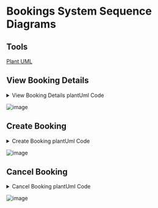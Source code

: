 # Bookings System Sequence Diagrams

## Tools

[Plant UML](https://plantuml.com/sequence-diagram)

## View Booking Details

<details>
<summary>
View Booking Details plantUml Code
</summary>

``` plantuml
@startuml
participant "__:Actor__" as actor
participant "__:System__" as system

title View Booking Details System Sequence Diagram

skinparam sequenceMessageAlign center
actor -> system : getBookings()
|||
system --> actor : bookings
|||
actor --> system : getBookingDetails(booking_id)
|||
system --> actor : booking details

@enduml
```

</details>

![image](https://github.com/DarkMed15/soen342-teamproject/blob/main/deliverables/assets/view_booking_details_system_sequence_diagram.png)

## Create Booking

<details>
<summary>
Create Booking plantUml Code
</summary>

``` plantuml
@startuml
participant "__:Client__" as actor
participant "__:System__" as system
participant "__:System__" as system


title Create Booking System Sequence Diagram
skinparam sequenceMessageAlign center

actor -> system : getOfferings()
|||
system --> actor : offerings
|||
actor -> system : makeBooking(offering)
|||
system --> actor : prompt
|||
alt confirms
system --> system : lock offering
system --> system : booking := create(offering, client)
system --> system : update and unlock offering

system --> actor : confirmation
else cancels
|||
system --> system : unlock offering
system --> actor : show offerings

end

@enduml
```

</details>

![image](https://github.com/DarkMed15/soen342-teamproject/blob/main/deliverables/assets/create_booking_system_sequence_diagram.png)

## Cancel Booking

<details>
<summary>
Cancel Booking plantUml Code
</summary>

``` plantuml
@startuml
participant "__:Client__" as actor
participant "__:System__" as system

title Cancel Booking System Sequence Diagram
skinparam sequenceMessageAlign center

actor -> system : getbookings(client)
|||
system --> actor : client bookings
|||
actor -> system : cancelBooking(bookings)
system --> actor : prompt
|||
alt confirms
loop 
system --> system : delete(booking)
end
system --> actor : confirmation
|||
else cancels
system --> actor : show bookings

end
@enduml
```

</details>

![image](https://github.com/DarkMed15/soen342-teamproject/blob/main/deliverables/assets/cancel_booking_system_sequence_diagram.png)
